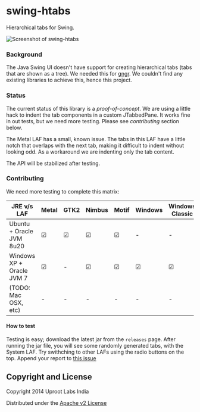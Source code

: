 swing-htabs
===========

Hierarchical tabs for Swing.

![Screenshot of swing-htabs](https://gngr.info/media/img/misc/swing-htabs-0.0.png)

### Background
The Java Swing UI doesn't have support for creating hierarchical tabs (tabs that are shown as a tree).
We needed this for [gngr](https://gngr.info).
We couldn't find any existing libraries to achieve this, hence this project.

### Status
The current status of this library is a *proof-of-concept*. We are using a little hack to indent the tab components
in a custom JTabbedPane. It works fine in out tests, but we need more testing. Please see *contributing* section below.

The Metal LAF has a small, known issue. The tabs in this LAF have a little notch that overlaps with the next tab, making
it difficult to indent without looking odd. As a workaround we are indenting only the tab content.

The API will be stabilized after testing.

### Contributing
We need more testing to complete this matrix:

JRE v/s LAF                | Metal    | GTK2     | Nimbus   | Motif   | Windows | Windows Classic
-----------------          | -------  | -------  | -------  | ------- | ------- | ---------------
Ubuntu + Oracle JVM 8u20   | ☑        | ☑        | ☑        | ☑       | -       | -
Windows XP + Oracle JVM 7  | ☑        | -        | ☑        | ☑       | ☑       | ☑
(TODO: Mac OSX, etc)       | -        | -        | -        | -       | -       | -

#### How to test
Testing is easy; download the latest jar from the `releases` page. After running the jar file, you will
see some randomly generated tabs, with the System LAF. Try swithching to other LAFs using the radio buttons
on the top. Append your report to [this issue](https://github.com/UprootLabs/swing-htabs/issues/1)

## Copyright and License

Copyright 2014 Uproot Labs India

Distributed under the [Apache v2 License](https://www.apache.org/licenses/LICENSE-2.0.html)
